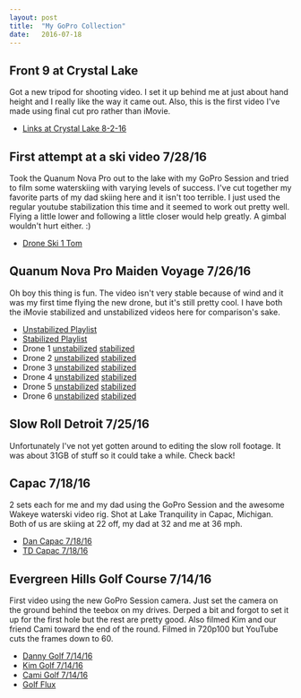 ```yaml
---
layout: post
title:  "My GoPro Collection"
date:   2016-07-18
---
```


## Front 9 at Crystal Lake

Got a new tripod for shooting video. I set it up behind me at just
about hand height and I really like the way it came out. Also,
this is the first video I've made using final cut pro rather than
iMovie.

* [Links at Crystal Lake 8-2-16](https://youtu.be/AxAZc6nkVFM)

## First attempt at a ski video 7/28/16

Took the Quanum Nova Pro out to the lake with my GoPro Session and tried to
film some waterskiing with varying levels of success.  I've cut together my
favorite parts of my dad skiing here and it isn't too terrible. I just used the
regular youtube stabilization this time and it seemed to work out pretty well.
Flying a little lower and following a little closer would help greatly.  A
gimbal wouldn't hurt either. :)


* [Drone Ski 1 Tom](https://youtu.be/5YUA25wzd-8)

## Quanum Nova Pro Maiden Voyage 7/26/16

Oh boy this thing is fun. The video isn't very stable because of wind
and it was my first time flying the new drone, but it's still pretty cool.
I have both the iMovie stabilized and unstabilized videos here for comparison's sake.

* [Unstabilized Playlist](https://www.youtube.com/playlist?list=PL9qximhgaCFkw6qFKMxy7TfRwpDsnYq8Q)
* [Stabilized Playlist](https://www.youtube.com/playlist?list=PL9qximhgaCFkbWM5N2DgeKcz0aJpTavOm)
* Drone 1 [unstabilized](https://youtu.be/XzP4ud-8V0k) [stabilized](https://www.youtube.com/watch?v=n2AORcrW-QA)
* Drone 2 [unstabilized](https://youtu.be/yyjyBPSCjdU) [stabilized](https://www.youtube.com/watch?v=MC8JUSC1P4U)
* Drone 3 [unstabilized](https://youtu.be/ejAxE69vSKI) [stabilized](https://www.youtube.com/watch?v=6pp2fU3adsY)
* Drone 4 [unstabilized](https://youtu.be/xpwztXSuxak) [stabilized](https://www.youtube.com/watch?v=TZCV0z22psA)
* Drone 5 [unstabilized](https://youtu.be/X2HdNJdrRUE) [stabilized](https://www.youtube.com/watch?v=zMGZp3VFdIY)
* Drone 6 [unstabilized](https://youtu.be/aI0Ki6avvFg) [stabilized](https://www.youtube.com/watch?v=AYIgfxan3-M)


## Slow Roll Detroit 7/25/16

Unfortunately I've not yet gotten around to editing the slow roll footage.
It was about 31GB of stuff so it could take a while. Check back!

## Capac 7/18/16

2 sets each for me and my dad using the GoPro Session and the awesome Wakeye
waterski video rig. Shot at Lake Tranquility in Capac, Michigan. Both of us
are skiing at 22 off, my dad at 32 and me at 36 mph.

* [Dan Capac 7/18/16](https://youtu.be/pQUIAa6HzAA)
* [TD Capac 7/18/16](https://youtu.be/q-EK5UjISJ8)

## Evergreen Hills Golf Course 7/14/16

First video using the new GoPro Session camera. Just set the camera on the ground
behind the teebox on my drives. Derped a bit and forgot to set it up for the
first hole but the rest are pretty good. Also filmed Kim and our friend Cami
toward the end of the round. Filmed in 720p100 but YouTube cuts
the frames down to 60.

* [Danny Golf 7/14/16](https://www.youtube.com/watch?v=xDNGe4EYz4g)
* [Kim Golf 7/14/16](https://www.youtube.com/watch?v=07pMPUxvIA0)
* [Cami Golf 7/14/16](https://www.youtube.com/watch?v=lZ6Vc59hmRs)
* [Golf Flux](https://youtu.be/MlVD7jIC-ZQ)

